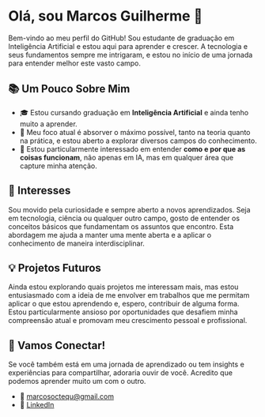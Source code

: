 # Olá, sou Marcos Guilherme 👋

Bem-vindo ao meu perfil do GitHub! Sou estudante de graduação em Inteligência Artificial e estou aqui para aprender e crescer. A tecnologia e seus fundamentos sempre me intrigaram, e estou no início de uma jornada para entender melhor este vasto campo.

## 📚 Um Pouco Sobre Mim

- 🎓 Estou cursando graduação em **Inteligência Artificial** e ainda tenho muito a aprender.
- 🌱 Meu foco atual é absorver o máximo possível, tanto na teoria quanto na prática, e estou aberto a explorar diversos campos do conhecimento.
- 🤔 Estou particularmente interessado em entender **como e por que as coisas funcionam**, não apenas em IA, mas em qualquer área que capture minha atenção.

## 💭 Interesses

Sou movido pela curiosidade e sempre aberto a novos aprendizados. Seja em tecnologia, ciência ou qualquer outro campo, gosto de entender os conceitos básicos que fundamentam os assuntos que encontro. Esta abordagem me ajuda a manter uma mente aberta e a aplicar o conhecimento de maneira interdisciplinar.

## 💡 Projetos Futuros

Ainda estou explorando quais projetos me interessam mais, mas estou entusiasmado com a ideia de me envolver em trabalhos que me permitam aplicar o que estou aprendendo e, espero, contribuir de alguma forma. Estou particularmente ansioso por oportunidades que desafiem minha compreensão atual e promovam meu crescimento pessoal e profissional.

## 🤝 Vamos Conectar!

Se você também está em uma jornada de aprendizado ou tem insights e experiências para compartilhar, adoraria ouvir de você. Acredito que podemos aprender muito um com o outro.

- 📧 marcosoctequ@gmail.com
- 💼 [LinkedIn](https://www.linkedin.com/in/marcos-guilherme-5278542b5/)
